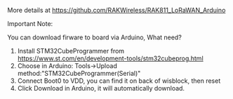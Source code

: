 More details at 
https://github.com/RAKWireless/RAK811_LoRaWAN_Arduino

Important Note:

You can download firware to board via Arduino, What need?
1. Install STM32CubeProgrammer from https://www.st.com/en/development-tools/stm32cubeprog.html
2. Choose in Arduino: Tools->Upload method:"STM32CubeProgrammer(Serial)"
3. Connect Boot0 to VDD, you can find it on back of wisblock, then reset
4. Click Download in Arduino, it will automatically download. 